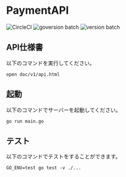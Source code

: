 # PaymentAPI

![CircleCI](https://circleci.com/gh/KeisukeYamashita/TK_1805/payment.svg?style=svg&circle-token=c76f1766d1bcdcc597e785c89d9e20e37f8db21f)
![goversion batch](https://img.shields.io/badge/go-1.11-blue.svg)
![version batch](https://img.shields.io/badge/apiversion-v1-blue.svg)

## API仕様書

以下のコマンドを実行してください。

```
open doc/v1/api.html
```

## 起動

以下のコマンドでサーバーを起動してください。

```
go run main.go
```

## テスト

以下のコマンドでテストをすることができます。

```
GO_ENV=test go test -v ./...
```